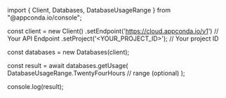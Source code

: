 import { Client, Databases, DatabaseUsageRange } from "@appconda.io/console";

const client = new Client()
    .setEndpoint('https://cloud.appconda.io/v1') // Your API Endpoint
    .setProject('<YOUR_PROJECT_ID>'); // Your project ID

const databases = new Databases(client);

const result = await databases.getUsage(
    DatabaseUsageRange.TwentyFourHours // range (optional)
);

console.log(result);
